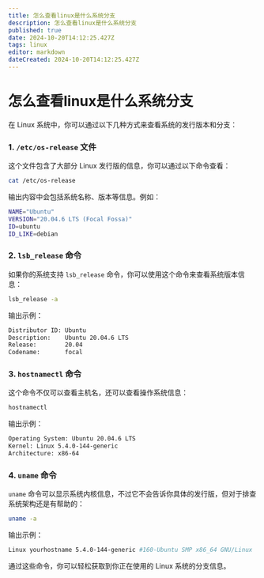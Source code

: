 ```yaml
---
title: 怎么查看linux是什么系统分支
description: 怎么查看linux是什么系统分支
published: true
date: 2024-10-20T14:12:25.427Z
tags: linux
editor: markdown
dateCreated: 2024-10-20T14:12:25.427Z
---
```


# 怎么查看linux是什么系统分支
在 Linux 系统中，你可以通过以下几种方式来查看系统的发行版本和分支：

### 1. **`/etc/os-release` 文件**
这个文件包含了大部分 Linux 发行版的信息，你可以通过以下命令查看：
```bash
cat /etc/os-release
```
输出内容中会包括系统名称、版本等信息。例如：
```bash
NAME="Ubuntu"
VERSION="20.04.6 LTS (Focal Fossa)"
ID=ubuntu
ID_LIKE=debian
```

### 2. **`lsb_release` 命令**
如果你的系统支持 `lsb_release` 命令，你可以使用这个命令来查看系统版本信息：
```bash
lsb_release -a
```
输出示例：
```bash
Distributor ID: Ubuntu
Description:    Ubuntu 20.04.6 LTS
Release:        20.04
Codename:       focal
```

### 3. **`hostnamectl` 命令**
这个命令不仅可以查看主机名，还可以查看操作系统信息：
```bash
hostnamectl
```
输出示例：
```bash
Operating System: Ubuntu 20.04.6 LTS
Kernel: Linux 5.4.0-144-generic
Architecture: x86-64
```

### 4. **`uname` 命令**
`uname` 命令可以显示系统内核信息，不过它不会告诉你具体的发行版，但对于排查系统架构还是有帮助的：
```bash
uname -a
```
输出示例：
```bash
Linux yourhostname 5.4.0-144-generic #160-Ubuntu SMP x86_64 GNU/Linux

```

通过这些命令，你可以轻松获取到你正在使用的 Linux 系统的分支信息。
